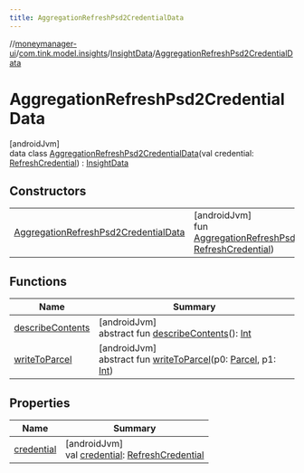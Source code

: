 ```yaml
---
title: AggregationRefreshPsd2CredentialData
---
```

//[moneymanager-ui](../../../../index.html)/[com.tink.model.insights](../../index.html)/[InsightData](../index.html)/[AggregationRefreshPsd2CredentialData](index.html)



# AggregationRefreshPsd2CredentialData



[androidJvm]\
data class [AggregationRefreshPsd2CredentialData](index.html)(val credential: [RefreshCredential](../../../com.tink.model.credentials/-refresh-credential/index.html)) : [InsightData](../index.html)



## Constructors


| | |
|---|---|
| [AggregationRefreshPsd2CredentialData](-aggregation-refresh-psd2-credential-data.html) | [androidJvm]<br>fun [AggregationRefreshPsd2CredentialData](-aggregation-refresh-psd2-credential-data.html)(credential: [RefreshCredential](../../../com.tink.model.credentials/-refresh-credential/index.html)) |


## Functions


| Name | Summary |
|---|---|
| [describeContents](../../../com.tink.service.provider/-provider-filter/index.html#-1578325224%2FFunctions%2F1000845458) | [androidJvm]<br>abstract fun [describeContents](../../../com.tink.service.provider/-provider-filter/index.html#-1578325224%2FFunctions%2F1000845458)(): [Int](https://kotlinlang.org/api/latest/jvm/stdlib/kotlin/-int/index.html) |
| [writeToParcel](../../../com.tink.service.provider/-provider-filter/index.html#-1754457655%2FFunctions%2F1000845458) | [androidJvm]<br>abstract fun [writeToParcel](../../../com.tink.service.provider/-provider-filter/index.html#-1754457655%2FFunctions%2F1000845458)(p0: [Parcel](https://developer.android.com/reference/kotlin/android/os/Parcel.html), p1: [Int](https://kotlinlang.org/api/latest/jvm/stdlib/kotlin/-int/index.html)) |


## Properties


| Name | Summary |
|---|---|
| [credential](credential.html) | [androidJvm]<br>val [credential](credential.html): [RefreshCredential](../../../com.tink.model.credentials/-refresh-credential/index.html) |

